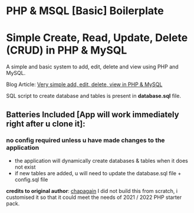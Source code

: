 # PHP & MSQL [Basic] Boilerplate

Simple Create, Read, Update, Delete (CRUD) in PHP & MySQL
========

A simple and basic system to add, edit, delete and view using PHP and MySQL. 

Blog Article: [Very simple add, edit, delete, view in PHP & MySQL](http://blog.chapagain.com.np/very-simple-add-edit-delete-view-in-php-mysql/)

SQL script to create database and tables is present in **database.sql** file.


## Batteries Included [App will work immediately right after u clone it]:
### no config required unless u have made changes to the application

- the application will dynamically create databases & tables when it does not exist
- if new tables are added, u will need to update the database.sql file + config.sql file

**credits to original author**: [chapagain](https://github.com/chapagain/crud-php-simple)
I did not build this from scratch, i customised it so that it could meet the needs of 2021 / 2022 PHP starter pack.
